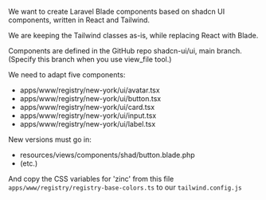 We want to create Laravel Blade components based on shadcn UI components, written in React and Tailwind.

We are keeping the Tailwind classes as-is, while replacing React with Blade.

Components are defined in the GitHub repo shadcn-ui/ui, main branch. (Specify this branch when you use view_file tool.)

We need to adapt five components:

- apps/www/registry/new-york/ui/avatar.tsx
- apps/www/registry/new-york/ui/button.tsx
- apps/www/registry/new-york/ui/card.tsx
- apps/www/registry/new-york/ui/input.tsx
- apps/www/registry/new-york/ui/label.tsx

New versions must go in:
- resources/views/components/shad/button.blade.php
- (etc.)

And copy the CSS variables for 'zinc' from this file `apps/www/registry/registry-base-colors.ts` to our `tailwind.config.js`
